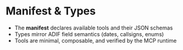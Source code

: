 # Manifest & Types

- The **manifest** declares available tools and their JSON schemas
- Types mirror ADIF field semantics (dates, callsigns, enums)
- Tools are minimal, composable, and verified by the MCP runtime
